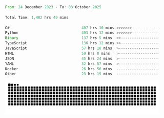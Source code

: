 <!--START_SECTION:waka-->

```rust
From: 24 December 2023 - To: 03 October 2025

Total Time: 1,402 hrs 40 mins

C#                                 407 hrs 10 mins >>>>>>>------------------   28.55 %
Python                             403 hrs 12 mins >>>>>>>------------------   28.28 %
Binary                             137 hrs 5 mins  >>-----------------------   09.61 %
TypeScript                         136 hrs 12 mins >>-----------------------   09.55 %
JavaScript                         57 hrs 18 mins  >------------------------   04.02 %
HTML                               50 hrs 8 mins   >------------------------   03.52 %
JSON                               45 hrs 24 mins  >------------------------   03.18 %
YAML                               32 hrs 57 mins  >------------------------   02.31 %
Docker                             26 hrs 56 mins  -------------------------   01.89 %
Other                              23 hrs 19 mins  -------------------------   01.64 %
```

<!--END_SECTION:waka-->


<picture>
  <source media="(prefers-color-scheme: dark)" srcset="https://raw.githubusercontent.com/jeerawut97/jeerawut97/output/github-contribution-grid-snake.svg">
  <img alt="github contribution grid snake animation" src="https://raw.githubusercontent.com/jeerawut97/jeerawut97/output/github-contribution-grid-snake.svg">
</picture>

